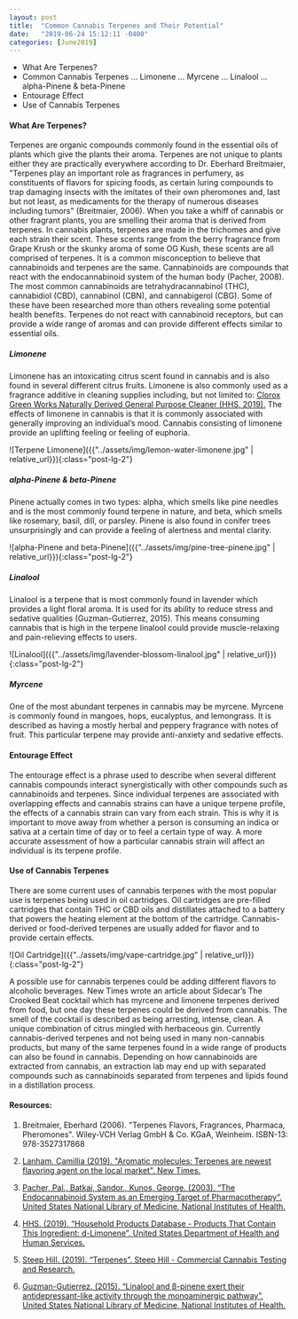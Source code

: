```yaml
---
layout: post
title:  "Common Cannabis Terpenes and Their Potential"
date:   "2019-06-24 15:12:11 -0400"
categories: [June2019]
---
```



* What Are Terpenes?
* Common Cannabis Terpenes
... Limonene
... Myrcene
... Linalool
... alpha-Pinene & beta-Pinene
* Entourage Effect
* Use of Cannabis Terpenes


#### What Are Terpenes?
Terpenes are organic compounds commonly found in the essential oils of plants which give the plants their aroma. Terpenes are not unique to plants either they are practically everywhere according to Dr. Eberhard Breitmaier, "Terpenes play an important role as fragrances in perfumery, as constituents of flavors for spicing foods, as certain luring compounds to trap damaging insects with the imitates of their own pheromones and, last but not least, as medicaments for the therapy of numerous diseases including tumors" (Breitmaier, 2006). When you take a whiff of cannabis or other fragrant plants, you are smelling their aroma that is derived from terpenes. In cannabis plants, terpenes are made in the trichomes and give each strain their scent. These scents range from the berry fragrance from Grape Krush or the skunky aroma of some OG Kush, these scents are all comprised of terpenes. It is a common misconception to believe that cannabinoids and terpenes are the same. Cannabinoids are compounds that react with the endocannabinoid system of the human body (Pacher, 2008). The most common cannabinoids are tetrahydracannabinol (THC), cannabidiol (CBD), cannabinol (CBN), and cannabigerol (CBG). Some of these have been researched more than others revealing some potential health benefits. Terpenes do not react with cannabinoid receptors, but can provide a wide range of aromas and can provide different effects similar to essential oils. 

##### Limonene
Limonene has an intoxicating citrus scent found in cannabis and is also found in several different citrus fruits. Limonene is also commonly used as a fragrance additive in cleaning supplies including, but not limited to: [Clorox Green Works Naturally Derived General Purpose Cleaner (HHS, 2019).](https://householdproducts.nlm.nih.gov/cgi-bin/household/brands?tbl=chem&id=166) The effects of limonene in cannabis is that it is commonly associated with generally improving an individual’s mood. Cannabis consisting of limonene provide an uplifting feeling or feeling of euphoria.

![Terpene Limonene]({{"../assets/img/lemon-water-limonene.jpg" | relative_url}}){:class="post-lg-2"}

##### alpha-Pinene & beta-Pinene
Pinene actually comes in two types: alpha, which smells like pine needles and is the most commonly found terpene in nature, and beta, which smells like rosemary, basil, dill, or parsley. Pinene is also found in conifer trees unsurprisingly and can provide a feeling of alertness and mental clarity.

![alpha-Pinene and beta-Pinene]({{"../assets/img/pine-tree-pinene.jpg" | relative_url}}){:class="post-lg-2"}

##### Linalool
Linalool is a terpene that is most commonly found in lavender which provides a light floral aroma. It is used for its ability to reduce stress and sedative qualities (Guzman-Gutierrez, 2015). This means consuming cannabis that is high in the terpene linalool could provide muscle-relaxing and pain-relieving effects to users. 

![Linalool]({{"../assets/img/lavender-blossom-linalool.jpg" | relative_url}}){:class="post-lg-2"}

##### Myrcene
One of the most abundant terpenes in cannabis may be myrcene. Myrcene is commonly found in mangoes, hops, eucalyptus, and lemongrass. It is described as having a mostly herbal and peppery fragrance with notes of fruit. This particular terpene may provide anti-anxiety and sedative effects.

#### Entourage Effect
The entourage effect is a phrase used to describe when several different cannabis compounds interact synergistically with other compounds such as cannabinoids and terpenes. Since individual terpenes are associated with overlapping effects and cannabis strains can have a unique terpene profile, the effects of a cannabis strain can vary from each strain. This is why it is important to move away from whether a person is consuming an indica or sativa at a certain time of day or to feel a certain type of way. A more accurate assessment of how a particular cannabis strain will affect an individual is its terpene profile. 

#### Use of Cannabis Terpenes
There are some current uses of cannabis terpenes with the most popular use is terpenes being used in oil cartridges. Oil cartridges are pre-filled cartridges that contain THC or CBD oils and distillates attached to a battery that powers the heating element at the bottom of the cartridge. Cannabis-derived or food-derived terpenes are usually added for flavor and to provide certain effects. 

![Oil Cartridge]({{"../assets/img/vape-cartridge.jpg" | relative_url}}){:class="post-lg-2"}

A possible use for cannabis terpenes could be adding different flavors to alcoholic beverages. New Times wrote an article about Sidecar’s The Crooked Beat cocktail which has myrcene and limonene terpenes derived from food, but one day these terpenes could be derived from cannabis. The smell of the cocktail is described as being arresting, intense, clean. A unique combination of citrus mingled with herbaceous gin. Currently cannabis-derived terpenes and not being used in many non-cannabis products, but many of the same terpenes found in a wide range of products can also be found in cannabis. Depending on how cannabinoids are extracted from cannabis, an extraction lab may end up with separated compounds such as cannabinoids separated from terpenes and lipids found in a distillation process. 

#### Resources:
1. Breitmaier, Eberhard (2006). "Terpenes Flavors, Fragrances, Pharmaca, Pheromones". Wiley-VCH Verlag GmbH & Co. KGaA, Weinheim. ISBN-13: 978-3527317868

2. <a href="https://m.newtimesslo.com/sanluisobispo/aromatic-molecules-the-newest-flavoring-agent-on-the-local-market-starts-with-cannabis-even-though-its-not-derived-from-cannabis/Content?oid=8326281">Lanham, Camillia (2019). "Aromatic molecules: Terpenes are newest flavoring agent on the local market". New Times.</a>

3. <a href="https://www.ncbi.nlm.nih.gov/pmc/articles/PMC2241751/">Pacher, Pal., Batkai, Sandor., Kunos, George. (2003). “The Endocannabinoid System as an Emerging Target of Pharmacotherapy“. United States National Library of Medicine, National Institutes of Health.</a>

4. <a href="https://householdproducts.nlm.nih.gov/cgi-bin/household/brands?tbl=chem&id=166">HHS. (2019). “Household Products Database - Products That Contain This Ingredient: d-Limonene”. United States Department of Health and Human Services.</a>

5. <a href="https://www.steephill.com/science/terpenes">Steep Hill. (2019). “Terpenes”. Steep Hill - Commercial Cannabis Testing and Research.</a>

6. <a href="https://www.ncbi.nlm.nih.gov/pubmed/25771248">Guzman-Gutierrez. (2015). “Linalool and β-pinene exert their antidepressant-like activity through the monoaminergic pathway”. United States National Library of Medicine, National Institutes of Health.</a>

